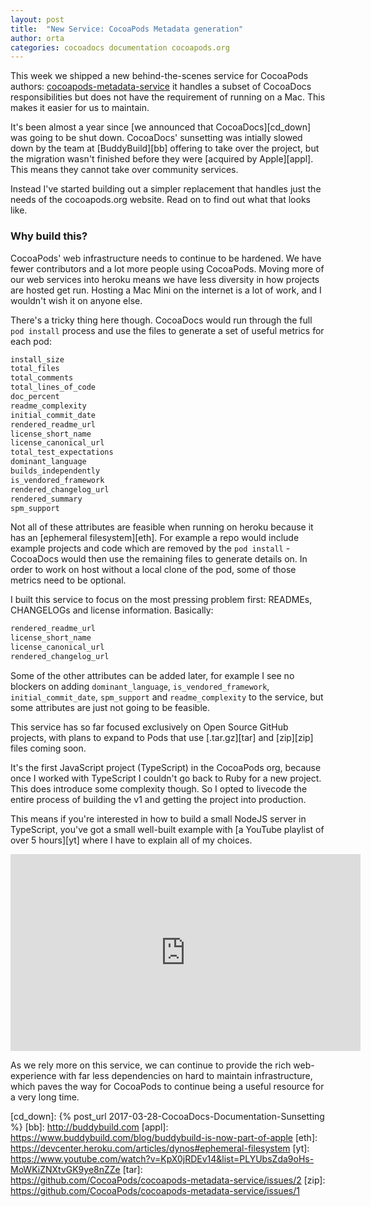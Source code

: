 ```yaml
---
layout: post
title:  "New Service: CocoaPods Metadata generation"
author: orta
categories: cocoadocs documentation cocoapods.org
---
```


This week we shipped a new behind-the-scenes service for CocoaPods authors: [cocoapods-metadata-service][cms] it handles
a subset of CocoaDocs responsibilities but does not have the requirement of running on a Mac. This makes it easier for
us to maintain.

It's been almost a year since [we announced that CocoaDocs][cd_down] was going to be shut down. CocoaDocs' sunsetting
was intially slowed down by the team at [BuddyBuild][bb] offering to take over the project, but the migration wasn't
finished before they were [acquired by Apple][appl]. This means they cannot take over community services.

Instead I've started building out a simpler replacement that handles just the needs of the cocoapods.org website. Read
on to find out what that looks like.

<!-- more -->

### Why build this?

CocoaPods' web infrastructure needs to continue to be hardened. We have fewer contributors and a lot more people using
CocoaPods. Moving more of our web services into heroku means we have less diversity in how projects are hosted get run.
Hosting a Mac Mini on the internet is a lot of work, and I wouldn't wish it on anyone else.

There's a tricky thing here though. CocoaDocs would run through the full `pod install` process and use the files to
generate a set of useful metrics for each pod:

```sh
install_size
total_files
total_comments
total_lines_of_code
doc_percent
readme_complexity
initial_commit_date
rendered_readme_url
license_short_name
license_canonical_url
total_test_expectations
dominant_language
builds_independently
is_vendored_framework
rendered_changelog_url
rendered_summary
spm_support
```

Not all of these attributes are feasible when running on heroku because it has an [ephemeral filesystem][eth]. For
example a repo would include example projects and code which are removed by the `pod install` - CocoaDocs would then use
the remaining files to generate details on. In order to work on host without a local clone of the pod, some of those
metrics need to be optional.

I built this service to focus on the most pressing problem first: READMEs, CHANGELOGs and license information.
Basically:

```sh
rendered_readme_url
license_short_name
license_canonical_url
rendered_changelog_url
```

Some of the other attributes can be added later, for example I see no blockers on adding `dominant_language`,
`is_vendored_framework`, `initial_commit_date`, `spm_support` and `readme_complexity` to the service, but some
attributes are just not going to be feasible.

This service has so far focused exclusively on Open Source GitHub projects, with plans to expand to Pods that use
[.tar.gz][tar] and [zip][zip] files coming soon.

It's the first JavaScript project (TypeScript) in the CocoaPods org, because once I worked with TypeScript I couldn't go
back to Ruby for a new project. This does introduce some complexity though. So I opted to livecode the entire process of
building the v1 and getting the project into production.

This means if you're interested in how to build a small NodeJS server in TypeScript, you've got a small well-built
example with [a YouTube playlist of over 5 hours][yt] where I have to explain all of my choices.

<center>
<iframe width="560" height="315" src="https://www.youtube-nocookie.com/embed/videoseries?list=PLYUbsZda9oHs-MoWKiZNXtvGK9ye8nZZe" frameborder="0" allow="autoplay; encrypted-media" allowfullscreen></iframe>
</center>

As we rely more on this service, we can continue to provide the rich web-experience with far less dependencies on hard
to maintain infrastructure, which paves the way for CocoaPods to continue being a useful resource for a very long time.

[cms]: https://github.com/CocoaPods/cocoapods-metadata-service
[cd_down]: {% post_url 2017-03-28-CocoaDocs-Documentation-Sunsetting %}
[bb]: http://buddybuild.com
[appl]: https://www.buddybuild.com/blog/buddybuild-is-now-part-of-apple
[eth]: https://devcenter.heroku.com/articles/dynos#ephemeral-filesystem
[yt]: https://www.youtube.com/watch?v=KpX0jRDEv14&list=PLYUbsZda9oHs-MoWKiZNXtvGK9ye8nZZe
[tar]: https://github.com/CocoaPods/cocoapods-metadata-service/issues/2
[zip]: https://github.com/CocoaPods/cocoapods-metadata-service/issues/1
